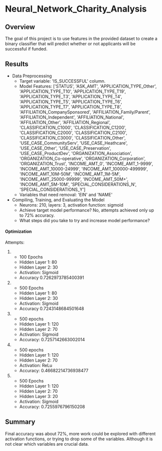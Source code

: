 # Neural_Network_Charity_Analysis

## Overview
The goal of this project is to use features in the provided dataset to create a binary classifier that will predict whether or not applicants will be successful if funded.

## Results
- Data Preprocessing
	- Target variable: 'IS_SUCCESSFUL' column. 
	- Model Features: ['STATUS', 'ASK_AMT', 'APPLICATION_TYPE_Other', 'APPLICATION_TYPE_T10',
       'APPLICATION_TYPE_T19', 'APPLICATION_TYPE_T3', 'APPLICATION_TYPE_T4',
       'APPLICATION_TYPE_T5', 'APPLICATION_TYPE_T6', 'APPLICATION_TYPE_T7',
       'APPLICATION_TYPE_T8', 'AFFILIATION_CompanySponsored',
       'AFFILIATION_Family/Parent', 'AFFILIATION_Independent',
       'AFFILIATION_National', 'AFFILIATION_Other', 'AFFILIATION_Regional',
       'CLASSIFICATION_C1000', 'CLASSIFICATION_C1200', 'CLASSIFICATION_C2000',
       'CLASSIFICATION_C2100', 'CLASSIFICATION_C3000', 'CLASSIFICATION_Other',
       'USE_CASE_CommunityServ', 'USE_CASE_Heathcare', 'USE_CASE_Other',
       'USE_CASE_Preservation', 'USE_CASE_ProductDev',
       'ORGANIZATION_Association', 'ORGANIZATION_Co-operative',
       'ORGANIZATION_Corporation', 'ORGANIZATION_Trust', 'INCOME_AMT_0',
       'INCOME_AMT_1-9999', 'INCOME_AMT_10000-24999',
       'INCOME_AMT_100000-499999', 'INCOME_AMT_10M-50M', 'INCOME_AMT_1M-5M',
       'INCOME_AMT_25000-99999', 'INCOME_AMT_50M+', 'INCOME_AMT_5M-10M',
       'SPECIAL_CONSIDERATIONS_N', 'SPECIAL_CONSIDERATIONS_Y']
	- Variables that need removal: 'EIN' and 'NAME'
- Compiling, Training, and Evaluating the Model
	- Neurons: 210, layers: 3, activation function: sigmoid
	- Achieve target model performance? No, attempts achieved only up to 72% accuracy.
	- What steps did you take to try and increase model performance?
#### Optimization
Attempts:
1.	- 100 Epochs
	- Hidden Layer 1: 80
	- Hidden Layer 2: 30
	- Activation: Sigmoid
	- Accuracy 0.7262973785400391 
2.	- 500 Epochs
	- Hidden Layer 1: 80
	- Hidden Layer 2: 30
	- Activation: Sigmoid
	- Accuracy 0.7243148684501648
3.	- 500 epochs
	- Hidden Layer 1: 120
	- Hidden Layer 2: 70
	- Activation: Sigmoid
	- Accuracy: 0.7257142663002014
4.	- 500 epochs
	- Hidden Layer 1: 120
	- Hidden Layer 2: 70
	- Activation: ReLu
	- Accuracy: 0.46682214736938477
5.	- 500 Epochs
	- Hidden Layer 1: 120
	- Hidden Layer 2: 70
	- Hidden Layer 3: 20
	- Activation: Sigmoid
	- Accuracy: 0.7255976796150208

## Summary
Final accuracy was about 72%, more work could be explored with different activation functions, or trying to drop some of the variables. Although it is not clear which variables are crucial data.
